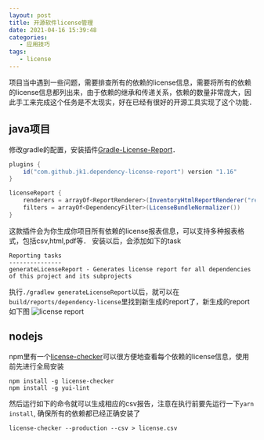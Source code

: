 ```yaml
---
layout: post
title: 开源软件license管理
date: 2021-04-16 15:39:48
categories:
   - 应用技巧 
tags:
   - license
---
```

项目当中遇到一些问题，需要排查所有的依赖的license信息，需要将所有的依赖的license信息都列出来，由于依赖的继承和传递关系，依赖的数量非常庞大，因此手工来完成这个任务是不太现实，好在已经有很好的开源工具实现了这个功能．
<!-- more -->

## java项目
修改gradle的配置，安装插件[Gradle-License-Report](https://github.com/jk1/Gradle-License-Report)．
```gradle
plugins {
    id("com.github.jk1.dependency-license-report") version "1.16"
}

licenseReport {
    renderers = arrayOf<ReportRenderer>(InventoryHtmlReportRenderer("report.html","Backend"),com.github.jk1.license.render.CsvReportRenderer())
    filters = arrayOf<DependencyFilter>(LicenseBundleNormalizer())
}

```
这款插件会为你生成你项目所有依赖的license报表信息，可以支持多种报表格式，包括csv,html,pdf等．
安装以后，会添加如下的task
```shell
Reporting tasks
---------------
generateLicenseReport - Generates license report for all dependencies of this project and its subprojects

```
执行`./gradlew generateLicenseReport`以后，就可以在`build/reports/dependency-license`里找到新生成的report了，新生成的report如下图
![license report](https://i.loli.net/2021/04/16/S6PNVCoMnj2tyFL.png)  


## nodejs 
npm里有一个[license-checker](https://www.npmjs.com/package/license-checker)可以很方便地查看每个依赖的license信息，使用前先进行全局安装
```shell
npm install -g license-checker
npm install -g yui-lint

```
然后运行如下的命令就可以生成相应的csv报告，注意在执行前要先运行一下`yarn install`, 确保所有的依赖都已经正确安装了
```shell
license-checker --production --csv > license.csv
```

